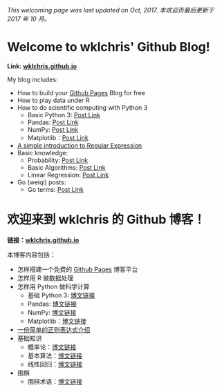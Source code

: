 [myblog]: https://wklchris.github.io
[GithubPages]: https://pages.github.com/

*This welcoming page was last updated on Oct, 2017.
本欢迎页最后更新于 2017 年 10 月。*

# Welcome to wklchris' Github Blog!

**Link: [wklchris.github.io][myblog]**

My blog includes: 

- How to build your [Github Pages][GithubPages] Blog for free
- How to play data under R
- How to do scientific computing with Python 3
    - Basic Python 3: [Post Link](https://wklchris.github.io/Py3-basic.html)
    - Pandas: [Post Link](https://wklchris.github.io/Py3-pandas.html)
    - NumPy: [Post Link](https://wklchris.github.io/Py3-numpy.html)
    - Matplotlib：[Post Link](https://wklchris.github.io/Py3-matplotlib.html)
- [A simple introduction to Regular Expression](https://wklchris.github.io/Regular-Expression.html)
- Basic knowledge:
    - Probability: [Post Link](https://wklchris.github.io/Probability.html)
    - Basic Algorithms: [Post Link](https://wklchris.github.io/Py3-basic-algo.html)
    - Linear Regression: [Post Link](https://wklchris.github.io/Intro-to-Linear-Regression.html)
- Go (weiqi) posts:
    - Go terms: [Post Link](https://wklchris.github.io/Go-terms-intro.html)


# 欢迎来到 wklchris 的 Github 博客！

**链接：[wklchris.github.io][myblog]**

本博客内容包括：

- 怎样搭建一个免费的 [Github Pages][GithubPages] 博客平台
- 怎样用 R 做数据处理
- 怎样用 Python 做科学计算
    - 基础 Python 3: [博文链接](https://wklchris.github.io/Py3-basic.html)
    - Pandas: [博文链接](https://wklchris.github.io/Py3-pandas.html)
    - NumPy: [博文链接](https://wklchris.github.io/Py3-numpy.html)
    - Matplotlib：[博文链接](https://wklchris.github.io/Py3-matplotlib.html)
- [一份简单的正则表达式介绍](https://wklchris.github.io/Regular-Expression.html)
- 基础知识
    - 概率论：[博文链接](https://wklchris.github.io/Probability.html)
    - 基本算法：[博文链接](https://wklchris.github.io/Py3-basic-algo.html)
    - 线性回归：[博文链接](https://wklchris.github.io/Intro-to-Linear-Regression.html)
- 围棋
    - 围棋术语：[博文链接](https://wklchris.github.io/Go-terms-intro.html)
